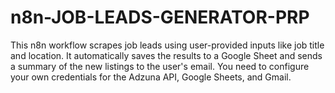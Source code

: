 # n8n-JOB-LEADS-GENERATOR-PRP
This n8n workflow scrapes job leads using user-provided inputs like job title and location. It automatically saves the results to a Google Sheet and sends a summary of the new listings to the user's email. You need to configure your own credentials for the Adzuna API, Google Sheets, and Gmail.
